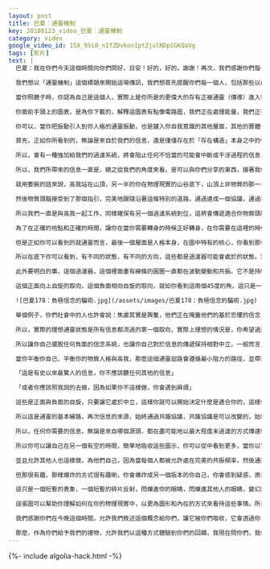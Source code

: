 ```yaml
---
layout: post
title: 巴夏：通靈機制
key: 20180123_video_巴夏：通靈機制
category: video
google_video_id: 15X_9Si0_nIfZDvkon1ptZjulNDpCGKQaVg
tags: [影片]
text: |
  巴夏：我在你們今天這個時間向你們問好，日安！好的，好的，謝謝！再次，我們感謝你們每一個人，感謝你們所有人一起在此時此刻，以這樣一種方式共同創造了這次互動，默許了這場傳訊，在我們各自的文明之間架起了橋樑，我們各自的意識之間建立了紐帶，創造一個嶄新的我們都可以成長學習和玩耍的第三現實，我們難道不感謝妳們所分享的禮物嗎？而且以這樣一種方式讓我們體驗到你們所有人。

  我們想以「通靈機制」這個標題來開始這場傳訊，我們想首先提醒你們每一個人，包括那些以前聽到過的和那些也許還沒有聽過的人，那就是你的人格，你認為你自己是一個人其實是一個通靈實體。因為你是更偉大的存有，靈性存有，遠不止這個人格，你在物質實相中作為人格來表達你自己，以非常真實的方式。因為它是一個人造的投影，一個受限的投影，在某種意義上作為你所是一個更偉大的存有的一部分。

  當你照鏡子時，你認為自己是這個人，實際上是你所是的更偉大的存有正被通靈（傳導）進入物質實相。所以通靈對你們所有人來說在某種程度上都是自然發生的。當然你可以用它做不同的事情，你可以調整它去編織它，以各種不同的方式來表達它。

  你面前手頭上的圖表，是為你下載的，解釋這圖表有點像電路圖，我們正在處理能量，我們正在處理頻率、共振，我們將首先說你們所有人都有不牢靠的大腦，你的大腦是量子共振器，因為他們通過共振接入量子實相，諧振識別，在量子層面匹配頻率，然後開始轉化成為你的宏觀現實。

  你可以，當你把振動引入到你人格的通靈振動，也是鍵入你自我意識的其他層面，其他的實體也可以選擇匹配你的頻率或者你匹配他們的，概括地說以這個圖表來解釋說明，這種匹配發生的方式，至少從我們的角度來看，我們與你們的關係是這樣的：

  首先，正如你所看到的，無論是來自於我們的信息，還是僅僅存在於「存在構造」本身之中的信息，這都不重要。首先遇到的是所謂的妳們集體共識現實的協議，我們總是會通過你們的共識現實過濾我們傳遞給你們的信息，來確保我們沒有說漏嘴和洩漏秘密，用信息在你們的社會中胡作非為，以你的判斷來看，這對你並不適合，因為共識現實還不知道。

  所以，會有一種強加給我們的過濾系統，將會阻止任何不恰當的可能會中斷或干涉過程的信息，以便讓你有機會去體驗你需要經歷的過程，以此獲得你需要擁有的，在你人生當中探索主題有關的體驗。因此，如果有一些我們不該告訴你們的東西，基於你們的共識現實的協議，那麼這就是我們根本無法訪問的信息。我們可能甚至都不知道我們無權訪問它，它只是不會在那裡。

  所以，我們所帶來的信息一直是，總之從我們的角度來看，是可以與你們分享的東西，接著我們將從共識層面的現實、共識協議來到你們自己個人的高我，我們會與你的非物質的高我一起工作，也就是作為一個人的另一半的你，在物理現實中的物質頭腦和非物質的高我一起協同工作，可以說與另一半的你，這才讓你成為了一個完整的人。

  就用委婉的話來說，高我站在山頂，另一半的你在物理現實的山谷底下，山頂上非物質的那一半在指引你，因為它能比山谷裡的人看得更遠，所以它會告訴你這裡的路：向左走，向右走，一直往前走，轉身，回頭，到處走走，我能看見道路，我在指引你。

  然後物質頭腦接受到了那個指引，完美地跟隨沿著這條特別的道路，通過達成一個協議，通過和諧共處，通過同步性地與高我相一致，並作為一個完整的人發揮著作用。

  所以我們一直是與高我一起工作，同樣確保有另一個過濾系統到位，這將會傳遞適合你物質頭腦的、你的物質人格去體驗的信息給你，以這樣一種對你最有效的方式向你傳遞信息。當然並不總是我們的工作來傳遞所有那樣的信息給你，你有你的指導靈，可能還有在接觸其他的存有，也許你知道他們，也許不知道，他們也有傳遞信息的工作，用各種各樣的方法傳遞信息給你，正如我們經常說的，你的指導靈最常使用的方法之一就是同步性本身，因為當他們（指導靈）在你面前應用得當的時候，它們（同步性）往往會是最有效果的，使用你已經穿越過的現實，他們可以僅僅給你最溫柔的推動，而不是在你的頭腦中發表一個長篇大論。

  為了在正確的地點和正確的時間，讓你在當你需要轉身的時候正好轉身，在你需要在這裡的時候剛好在這裡，像這樣，沿著最小阻力的路徑傳遞已經存在於你們現實中的信息，他們讓自己盡可能的不引人注目，所以，為了不干擾你的進程。於是通過注意那些微妙的被滲透的跡象，你有能力成為你自己最好的嚮導。

  但是正如你可以看到的就通靈而言，最後一個層面是人格本身，在圖中特有的核心，你看到那個被劃分成黑白的小圓圈，它代表了人格結構中的正、負信念系統。但在它的周圍，你可以看到一個裡面畫有線條的圓圈，以某種方式運轉著，這是過濾系統，你自身人格結構的能量過濾系統，你正在通靈傳導的人格結構，它採用的導向，過濾器採取的過濾方向不僅基於你選擇探索的主題，而且還基於隱藏在人格結構中的正面或者負面的信念系統。

  所以在底下你可以看到，有不同的狀態，有不同的方向，這些都是過濾器可能會處於的狀態。第一個你看到的是所有的信息被允許通過，無阻礙的、無過濾的，以一種平衡的方式。第二個你可以看到的是完全阻塞的信息，建立了一個障礙，使信息在某種意義上被反彈了，或者返回它原來的地方，或者沒有盡可能清晰地穿過去。然後你可以看到的方向（取向）所代表的是，朝向信息的正面自旋或負面自旋。

  此外要明白的事，這個過濾器，這個裡面畫有線條的圓圈一直都在波動變動和共振。它不是持續不變的，它是這樣－那樣變動的，這樣－那樣，上下，斜向，堵塞，堵塞，堵塞，通過，通過，正面－負面，正面－負面，負面－正面，負面－正面，阻塞，阻塞，通過，通過，它每時每刻都在旋轉，非常非常迅速地判定哪些信息是需要獲得通過的，哪些信息是不希望獲得通過的，是你害怕會通過，還是你想要那些信息通過，所有這些不同種類的東西不僅是從你所探索的主題中得到提示，而且也是來自你的正面和負面的信念系統。

  這個正面向上自旋的取向，這個負面相向自旋的取向，就如你看到這兩個45度的角，這只是一個圖示。然而，換句話說這些實際上是代表了一個假的正負面性。實際上，你可以容許自己把一個正面的自旋放在某個東西上面，其實那東西是處在一個負面的狀態；或者你可以容許自己把一個負面的自旋放在某個東西上面，可能這東西其實是代表了正能量。

  ![巴夏178：負極信念的騙術.jpg](/assets/images/巴夏178：負極信念的騙術.jpg)

  舉個例子，你們社會中的人也許會說：焦慮其實是興奮，他們正在掩蓋他們的基於恐懼的信念，把正面的自旋放在上面，假裝它其實是興奮，卻沒有注意到負面信念，這就是假的正面性。或者是你的真正的興奮，真的能夠代表與你真正的自我對其，卻被賦予了壓抑興奮的負面自旋，因為害怕朝那個方向前進。

  所以，實際的理想通靈狀態是所有信息都流過的第一個取向，實際上理想的情況是，你希望過濾器壓根不要波動太大，你不想要向上的正面自旋，你不想要負面的自旋向下，你不想要阻塞，你想要自由地流動，以便讓所有的信息都通過，無論來自源頭的信息顯示為任何自旋，而不是被基於信念系統的人格結構給過濾掉。

  所以讓你自己擺脫任何負面的信念系統，也讓你自己對於信息的傳遞保持相對中立，一般而言，這將使過濾器保持在一個取向，將允許信息以盡可能未過濾的方式通過，這是理想的狀態。

  當你平衡你自己，平衡你的物質人格與高我，那麼這個通靈迴路會遵循最小阻力的路徑，並帶來完整的表達，不僅你自己的真實人格與高我最大程度地對其，這將允許你以盡可能最平衡的方式穿越人生和探索你的探索主題，而且可以連接到任何其他的實體，也能夠通過你來傳遞信息，也可以被允許傳導，以最小阻礙、最少混淆的方式，也可以說是最小旋轉。因此它清晰的被傳達，以中性的方式被直接傳達，僅僅為了它本身的目的被傳達，然後把它留給你，你來決定在你的人生中你是否吸收那些信息成為你生命的一部分，而不是傳達任何此類旋轉的信息：

  「這是有史以來最驚人的信息，你不應該聽任何其他的信息」

  「或者你應該照我說的去做，因為如果你不這樣做，你會遇到麻煩」

  這些是正面與負面的自旋，只要讓它處於中立，這樣你就可以開始決定什麼是適合你的，這樣你就可以開始經歷過程去學習這些信息，消化理解使它成為你自己的，這樣你就可以開始選擇是否匹配那些信息的頻率，來決定與否這信息對你來說是不是真實的，這有道理嗎？

  所以這是通靈的基本線路，再次信息的來源，始終通過共識協議，共識協議是可以改變的，始終通過個我，高我也是可以改變的，進入物質人格，物質人格顯然一直都在變化，基於你堅信是真實的，你內在的正面信念和負面信念的核心思想，並允許該過濾器以一種最代表了理想平衡的方式自旋和共振。

  所以，任何你需要的信息，無論是來自哪個源頭，都在盡可能地以最大程度未過濾的方式傳達給你，進入你的生命中，這聽起來怎麼樣？好的。

  所以你可以讓自己在另一個有空的時間，簡單地吸收這些圖示，你可以從中看到更多，當你以它冥想，當你專注於它，允許你自己為自己結晶話具體化這個概念，並領會到這些圖表示如何在你的心智中，在你的高我中，在你的共識中被真實地感受到，允許你自己使用這些圖表來想像信息中的能量迴路流經你，允許該過濾系統在恰當的量子頻率上共振，以保持在最小阻力的路徑上暢通地傳達信息，使其認同，使其同步化，使其和諧話，使其以最有效的方式服務於你。

  並且允許其他人也這樣做，為他們自己，因為當每個人都被允許處在完美的共振頻率，然後通過在你生活中同步性的巨大狂喜式的爆發，一齊你將非常激動，你將非常和諧，你將完全同步，這將會擴大和擴張和擴展，永不停止，直到你爆炸。

  但那很有趣，那樣爆炸的方式很有趣喲，你會爆炸成另一個版本的你自己，你會感到疑惑，原來的「你」哪去了，因為你會真正成為一個新的人，因為每一刻的你都是新的。但是這個概念實際上會讓你觸及到你神經網上的正在發生的某些事情，來讓你有更多的發自肺腑的體驗，更多的物質體驗到這個事實：你實際上在通靈你的人格。因此，你確實是一個不同的人，每時每刻，每時每刻，每時每刻，當你聯通你自己的更高源頭，所接受到的全部信息，建構了這種人造人格，你所稱呼為「你自己」。

  這只是一個短暫的表象，一個短暫的碎片反射，閃爍進你的眼睛，閃爍進其他人的眼睛，變幻無常的，像變色龍那樣的偽裝擬色，一直都在變化，一直都是新的，你可能會認為它看起來是一樣的，但它從來沒有真正相同過，如果你看得足夠仔細。

  這張圖可以幫助你理解如何在你的物理現實中，以更為圖形和內在的方式來看待這些事情。所以領會它們，使用它們，如果你希望的話，這取決於你自己。或者如果沒有別的了，你可以把它們放在你的鸚鵡籠子的底部，然後你就會從中找到用處了。

  我們感謝你們在今晚這個時間，允許我們敘述這個概念給你們，讓它被你們吸收，它會透過你，並且如果你允許它的話，它將幫助你做出一些你想在生活中做出的調整，關於在生活中你認為你自己是誰，你告訴自己你所信的真實的故事，那樣你就可以改變故事，如果它不再為你效勞，因為這就是你，這是你的故事。

  那麼，作為你們給予我們的禮物，允許我們以這種方式體驗到你們的回饋，我現在問你們，我們可以以什麼方式來為你們服務，你們可以開始你們想要的提問了。
---
```


{%- include algolia-hack.html -%}
